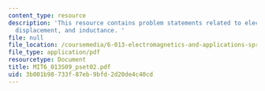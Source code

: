 ```yaml
---
content_type: resource
description: 'This resource contains problem statements related to electric field,
  displacement, and inductance. '
file: null
file_location: /coursemedia/6-013-electromagnetics-and-applications-spring-2009/3b001b98733f87eb9bfd2d20de4c40cd_MIT6_013S09_pset02.pdf
file_type: application/pdf
resourcetype: Document
title: MIT6_013S09_pset02.pdf
uid: 3b001b98-733f-87eb-9bfd-2d20de4c40cd
---
```


